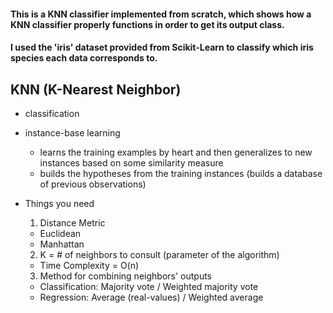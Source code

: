 #### This is a KNN classifier implemented from scratch, which shows how a KNN classifier properly functions in order to get its output class.
#### I used the 'iris' dataset provided from Scikit-Learn to classify which iris species each data corresponds to.

## KNN (K-Nearest Neighbor)
- classification
- instance-base learning
  - learns the training examples by heart and then generalizes to new instances based on some similarity measure
  - builds the hypotheses from the training instances (builds a database of previous observations)

- Things you need
  1. Distance Metric
  - Euclidean
  - Manhattan
  2. K = # of neighbors to consult (parameter of the algorithm)
  - Time Complexity = O(n)
  3. Method for combining neighbors' outputs
  - Classification: Majority vote / Weighted majority vote
  - Regression: Average (real-values) / Weighted average
